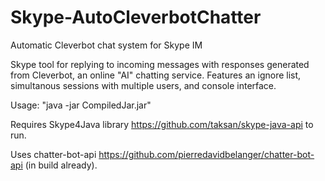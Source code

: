 # Skype-AutoCleverbotChatter
Automatic Cleverbot chat system for Skype IM

Skype tool for replying to incoming messages with responses generated from Cleverbot,
an online "AI" chatting service. Features an ignore list, simultanous sessions with 
multiple users, and console interface. 

Usage: "java -jar CompiledJar.jar"

Requires Skype4Java library <https://github.com/taksan/skype-java-api> to run.

Uses chatter-bot-api <https://github.com/pierredavidbelanger/chatter-bot-api> (in build already).
